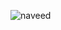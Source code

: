 
<p><img align="center" src="https://github-readme-streak-stats.herokuapp.com/?user=naveed-dev30&" alt="naveed" /></p>
